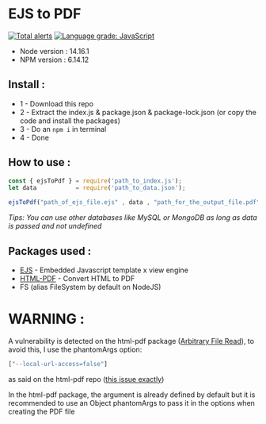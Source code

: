 # EJS to PDF
[![Total alerts](https://img.shields.io/lgtm/alerts/g/Ex0D/ejs-to-pdf.svg?logo=lgtm&logoWidth=18)](https://lgtm.com/projects/g/Ex0D/ejs-to-pdf/alerts/)
[![Language grade: JavaScript](https://img.shields.io/lgtm/grade/javascript/g/Ex0D/ejs-to-pdf.svg?logo=lgtm&logoWidth=18)](https://lgtm.com/projects/g/Ex0D/ejs-to-pdf/context:javascript)

* Node version : 14.16.1
* NPM version : 6.14.12

## Install :

* 1 - Download this repo
* 2 - Extract the index.js & package.json & package-lock.json (or copy the code and install the packages)
* 3 - Do an `npm i` in terminal
* 4 - Done

## How to use :

```js
const { ejsToPdf } = require('path_to_index.js');
let data           = require('path_to_data.json');

ejsToPdf("path_of_ejs_file.ejs" , data , "path_for_the_output_file.pdf");
```

*Tips: You can use other databases like MySQL or MongoDB as long as data is passed and not undefined*

## Packages used :
* [EJS](https://www.npmjs.com/package/ejs) - Embedded Javascript template x view engine
* [HTML-PDF](https://www.npmjs.com/package/html-pdf) - Convert HTML to PDF
* FS (alias FileSystem by default on NodeJS)

# WARNING :
A vulnerability is detected on the html-pdf package ([Arbitrary File Read](https://npmjs.com/advisories/1095)), to avoid this, I use the phantomArgs option: 
```js
["--local-url-access=false"]
```
as said on the html-pdf repo ([this issue exactly](https://github.com/marcbachmann/node-html-pdf/issues/530))

In the html-pdf package, the argument is already defined by default but it is recommended to use an Object phantomArgs to pass it in the options when creating the PDF file
